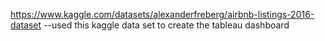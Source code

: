 https://www.kaggle.com/datasets/alexanderfreberg/airbnb-listings-2016-dataset --used this kaggle data set to create the tableau dashboard
